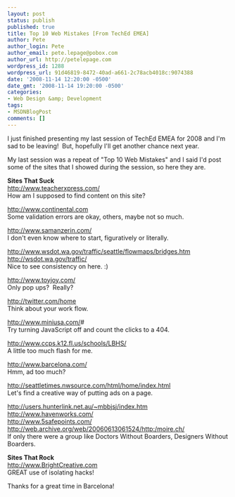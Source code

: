 ```yaml
---
layout: post
status: publish
published: true
title: Top 10 Web Mistakes [From TechEd EMEA]
author: Pete
author_login: Pete
author_email: pete.lepage@pobox.com
author_url: http://petelepage.com
wordpress_id: 1288
wordpress_url: 91d46819-8472-40ad-a661-2c78acb4018c:9074388
date: '2008-11-14 12:20:00 -0500'
date_gmt: '2008-11-14 19:20:00 -0500'
categories:
- Web Design &amp; Development
tags:
- MSDNBlogPost
comments: []
---
```

<p>I just finished presenting my last session of TechEd EMEA for 2008 and I'm sad to be leaving!  But, hopefully I'll get another chance next year.</p>
<p>My last session was a repeat of "Top 10 Web Mistakes" and I said I'd post some of the sites that I showed during the session, so here they are.</p>
<p><strong>Sites That Suck</strong><br />
<a href="http://www.teacherxpress.com/">http://www.teacherxpress.com/</a><br />
How am I supposed to find content on this site?</p>
<p><a href="http://www.continental.com/">http://www.continental.com</a><br />
Some validation errors are okay, others, maybe not so much.</p>
<p><a href="http://www.samanzerin.com/">http://www.samanzerin.com/</a><br />
I don't even know where to start, figuratively or literally.</p>
<p><a href="http://www.wsdot.wa.gov/traffic/seattle/flowmaps/bridges.htm">http://www.wsdot.wa.gov/traffic/seattle/flowmaps/bridges.htm</a><br />
<a href="http://wsdot.wa.gov/traffic/">http://wsdot.wa.gov/traffic/</a><br />
Nice to see consistency on here. :)</p>
<p><a href="http://www.toyjoy.com/">http://www.toyjoy.com/</a><br />
Only pop ups?  Really?</p>
<p><a href="http://twitter.com/home">http://twitter.com/home</a><br />
Think about your work flow.</p>
<p><a href="http://www.miniusa.com/">http://www.miniusa.com/</a>#<br />
Try turning JavaScript off and count the clicks to a 404.</p>
<p><a href="http://www.ccps.k12.fl.us/schools/LBHS/">http://www.ccps.k12.fl.us/schools/LBHS/</a><br />
A little too much flash for me.</p>
<p><a href="http://www.barcelona.com/">http://www.barcelona.com/</a><br />
Hmm, ad too much?</p>
<p><a href="http://seattletimes.nwsource.com/html/home/index.html">http://seattletimes.nwsource.com/html/home/index.html</a><br />
Let's find a creative way of putting ads on a page.</p>
<p><a href="http://users.hunterlink.net.au/~mbbjsj/index.htm">http://users.hunterlink.net.au/~mbbjsj/index.htm</a><br />
<a href="http://www.havenworks.com/">http://www.havenworks.com/</a><br />
<a href="http://www.5safepoints.com/">http://www.5safepoints.com/</a><br />
<a href="http://web.archive.org/web/20060613061524/http:/moire.ch/">http://web.archive.org/web/20060613061524/http:/moire.ch/</a><br />
If only there were a group like Doctors Without Boarders, Designers Without Boarders.</p>
<p><strong>Sites That Rock<br />
</strong><a href="http://www.brightcreative.com/">http://www.BrightCreative.com</a><br />
GREAT use of isolating hacks!</p>
<p>Thanks for a great time in Barcelona!</p>
<p><img src="http://blogs.msdn.com/aggbug.aspx?PostID=9074388" alt="" width="1" height="1" /></p>
